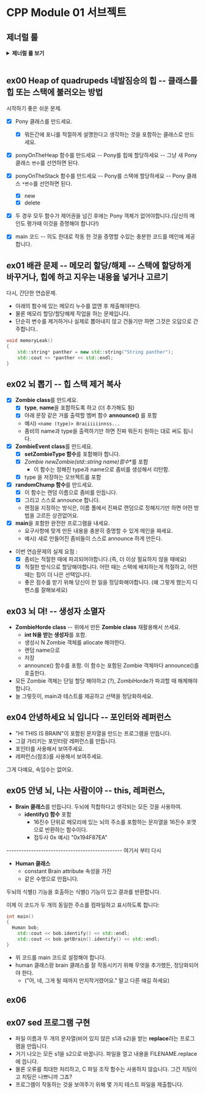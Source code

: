 # CPP Module 01 서브젝트

## 제너럴 룰

<details>
<summary> <b> 제너럴 룰 보기 </b>  </summary><br>
<div markdown="1">
  
- 헤더 안에 구현된 모든 기능(템플릿의 경우는 제외) 및 보호되지 않은 헤더는 exercise 0점을 의미합니다.
- 모든 **출력은 표준 출력으로** 하며, 특별히 지정하지 않는 한 **개행(\n)으로 끝납니다.**
- 부과된 파일 이름 뒤에는 letter, 클래스 이름, 함수 이름, 메서드 이름이 와야합니다.
- 기억하십시오: 이제 더 이상 C가 아닌 C++로 코딩하고 있습니다. 따라서:
  - 다음 기능은 **금지**되어 있으며 사용시 0점 처리를 받습니다. 묻지도 따지지도 마시오: ***alloc, *printf, free*
  - 기본적으로 표준 라이브러리의 모든 것을 사용할 수 있습니다. **그러나** C++ 버전의 함수를 사용하는 것이 현명할 것입니다.
    당신은 C에 익숙합니다. 당신이 아는 것을 유지하는 대신, C++ 버전의 함수를 사용하는 것이 현명할 것입니다. 결국 이건 새로운 언어입니다.
  - 그리고 **네, 안돼요.** 써도 될 때까지는 [STL](https://www.cplusplus.com/reference/stl/)을 사용할 수 없습니다.(즉, 모듈08 전에는 안됨).
  - 이는 include <algorithm>을 필요로 하는 모든 것은--벡터/리스트/맵/등등--다 안된다는 뜻입니다.
- 명시적으로 금지된 기능 또는 기계의 사용은 묻지도 따지지도 않고 0점 처리됩니다.
- 또한, 달리 명시되지 않는 한 C++ 키워드 **using namespace**및 **friend**는 금지되어 있습니다.
  - 그들의 사용은 질문없이 **-42점**으로 처리 될 것입니다.
- 클래스와 관련된 파일은 달리 명시되지 않는 한 항상 **ClassName.hpp** 및 **ClassName.cpp**입니다.
- Turn-in 디렉토리는 **ex00/**, **ex01/**, ... , **exn/**.
- 예제를 철저하게 읽어야합니다. exercise의 설명에서는 명확하지 않았던 요구 사항을 포함하고 있을 수 있습니다.
  만약 뭔가 모호해 보인다면, 당신이 **C++**를 충분히 이해하지 못한 것입니다.
- 앞에서부터 배운 **C++** 도구는 사용할 수 있으므로, external 라이브러리는 사용할 수 없습니다. 그리고 물어보기 전에 말해드려요:
  - 그것은 또한 **C++11과 파생 모델**, **Boost** 또는 C++ 없으면 못사는 놀라운 기술을 갖춘 친구가 알려준 그 어떤 것도 안된다는 뜻입니다.
  - = 범위 기반 for문 C++11이니까 사용 금지..
- 상당한 양의 클래스들을 제출해야 할 수도 있습니다. 이것은 좋아하는 텍스트 편집기를 스크립팅할 수 없다면 지루해 보일 수 있습니다.
- 시작하기 전에 각 exercise를 **완전히** 읽으십시오! 진짜로요, 읽으세요.
- 사용할 컴파일러는 **clang++**입니다.
- 코드는 다음 플래그를 사용하여 컴파일해야합니다: **-Wall -Wextra -Werror**
- 당신의 각 includes는 다른 includes들과 독립적으로 포함될 수 있어야 합니다. Includes는 분명히 그들이 의존하는 다른 모든 include를 포함해야합니다.
- 궁금할까봐: **C++에서는 코딩 스타일이 적용되지 않습니다.** 원하는 스타일 아무거나 사용 가능, 제한 없음. **하지만, 동료 평가자가 읽을 수 없는 코드는 채점 받을 수 없겠죠**
- 이제 중요한 사항 : 서브젝트에 명시적으로 설명하지 않는 한 **프로그램에 의해 채점되지 않습니다**. 따라서, 여러분은 exercise를 선택하는 방법에 있어서 어느 정도의 자유가 주어집니다. 하지만, 각 exercise의 제한조건에 유의하고, **게으르지 마세요**, 연습문제들이 제공해야되는 **많은 것들을 놓치게 될거예요!**
- 제출하는 파일에 일부 관계없는 파일이 있는 것은 문제가 되지 않습니다. 요청한 파일보다 더 많은 파일로 코드를 분리할 수도 있습니다.
  결과가 프로그램에 의해 채점되지 않는 한, 자유롭게 하세요.
- 비록 서브젝트의 exercise가 짧더라도, 알아야 할 것을 확실히 이해하고, 가능한 최선의 방법으로 풀었다는 것을 확실히 하기 위해 시간을 들이는 것은 가치가 있습니다.
- 오딘의 이름으로, 토르의 이름으로! 머리를 쓰세요!!!
  
 </div> 
 </details>
 <BR>
  
## ex00  Heap of quadrupeds 네발짐승의 힙 -- 클래스를 힙 또는 스택에 불러오는 방법

시작하기 좋은 쉬운 문제.

- [x] Pony 클래스를 만드세요.
  - [x] 뭐든간에 포니를 적절하게 설명한다고 생각하는 것을 포함하는 클래스로 만드세요.
- [x] ponyOnTheHeap 함수를 만드세요 -- Pony를 힙에 할당하세요 -- 그냥 새 Pony 클래스 `변수`를 선언하면 된다.
- [x] ponyOnTheStack 함수를 만드세요 -- Pony를 스택에 할당하세요 -- Pony 클래스 `*변수`를 선언하면 된다.
  - [x] new
  - [x] delete
- [x] 두 경우 모두 함수가 제어권을 넘긴 후에는 Pony 객체가 없어야합니다.(당신의 메인도 평가때 이것을 증명해야 합니다!)

- [x] main 코드 -- 의도 한대로 작동 한 것을 증명할 수있는 충분한 코드를 메인에 제공합니다.

## ex01 배관 문제 -- 메모리 할당/해제 -- 스택에 할당하게 바꾸거나, 힙에 하고 지우는 내용을 넣거나 고르기

다시, 간단한 연습문제.

- 아래의 함수에 있는 메모리 누수를 없앤 후 제출해야한다.
- 물론 메모리 할당/할당해제 작업을 하는 문제입니다.
- 단순히 변수를 제거하거나 실제로 뽑아내지 않고 건들기만 하면 그것은 오답으로 간주합니다..

~~~C++
void memoryLeak()
{
    std::string* panther = new std::string("String panther");
    std::cout << *panther << std::endl;
}
~~~

## ex02 뇌 뽑기 -- 힙 스택 제거 복사

- [x] **Zombie class**를 만드세요.
  - [x] **type**, **name**을 포함하도록 하고 (더 추가해도 됨)
  - [x] 아래 문장 같은 거를 출력할 멤버 함수 **announce()** 를 포함
  - 예시) `<name (type)> Braiiiiiinnss...`
  - 좀비의 name과 type을 출력하기만 하면 진짜 뭐든지 원하는 대로 써도 됩니다.
- [x] **ZombieEvent class**를 만드세요.
  - [x] **setZombieType 함수**를 포함해야 합니다.
  - [x] **Zombie* newZombie(std::string name)함수**를 포함
    - 이 함수는 정해진 type과 name으로 좀비를 생성해서 리턴함.
  - [x] type 을 저장하는 오브젝트를 포함
- [x] **randomChump 함수**를 만드세요.
  - [x] 이 함수는 랜덤 이름으로 좀비를 만듭니다.
  - [x] 그리고 스스로 announce 합니다.
  - 랜점을 지정하는 방식은, 이름 풀에서 진짜로 랜덤으로 정해지기만 하면 어떤 방법을 고르든 상관없어요.
- [x] **main**을 포함한 완전한 프로그램을 내세요.
  - 요구사항에 맞게 만든 내용을 충분히 증명할 수 있게 메인을 짜세요.
  - 예시) 새로 만들어진 좀비들이 스스로 announce 하게 만든다.
- 이번 연습문제의 실제 요점 :
  - [x] 좀비는 적절한 때에 파괴되어야합니다.(즉, 더 이상 필요하지 않을 때에요)
  - [x] 적절한 방식으로 할당해야합니다. 어떤 때는 스택에 배치하는게 적절하고, 어떤 때는 힙이 더 나은 선택입니다.
  - 좋은 점수를 받기 위해 당신이 한 일을 정당화해야합니다. (왜 그렇게 했는지 디펜스를 잘해보세요)

## ex03 뇌 뎌! -- 생성자 소멸자

- **ZombieHorde class** -- 위에서 만든 **Zombie class** 재활용해서 쓰세요.
  - **int N을 받는 생성자**를 포함.
  - 생성시 N Zombie 객체를 allocate 해야한다. 
  - 랜덤 name으로
  - 저장
  - announce() 함수를 포함. 이 함수는 포함된 Zombie 객체마다 announce()를 호출한다.
- 모든 Zombie 객체는 단일 할당 해야하고 (?), ZombiHorde가 파괴할 때 해제해야합니다.
- 늘 그렇듯이, main과 테스트를 제공하고 선택을 정당화하세요.

## ex04 안녕하세요 뇌 입니다 -- 포인터와 레퍼런스

- "HI THIS IS BRAIN"이 포함된 문자열을 만드는 프로그램을 만듭니다.
- 그걸 가리키는 포인터랑 레퍼런스를 만듭니다.
- 포인터를 사용해서 보여주세요.
- 레퍼런스(참조)를 사용해서 보여주세요.

그게 다예요, 속임수는 없어요.

## ex05 안녕 뇌, 나는 사람이야 -- this, 레퍼런스,

- **Brain 클래스**를 만듭니다. 두뇌에 적합하다고 생각되는 모든 것을 사용하여.
  - **identify() 함수** 포함
    - 16진수 단위로 메모리에 있는 뇌의 주소를 포함하는 문자열을 16진수 포맷으로 반환하는 함수이다.
    - 접두사 0x 예시) "0x194F87EA"

----------------------------------------------- 여기서 부터 다시 
- **Human 클래스**
  - constant Brain attribute 속성을 가진
  - 같은 수명으로 만듭니다.
  
두뇌의 식별() 기능을 호출하는 식별() 기능이 있고
결과를 반환합니다.

이제 이 코드가 두 개의 동일한 주소를 컴파일하고 표시하도록 합니다:

~~~C++
int main()
{
  Human bob;
    std::cout << bob.identify() << std::endl;
    std::cout << bob.getBrain().identify() << std::endl;
}
~~~

- 위 코드를 main 코드로 설정해야 합니다.
- human 클래스랑 brain 클래스를 잘 작동시키기 위해 무엇을 추가했든, 정당화되어야 한다.
  - ("어, 네, 그게 될 때까지 만지작거렸어요." 말고 다른 얘길 하세요)

## ex06 

## ex07 sed 프로그램 구현
- 파일 이름과 두 개의 문자열(비어 있지 않은 s1과 s2)을 받는 **replace**라는 프로그램을 만듭니다.
- 거기 나오는 모든 s1을 s2으로 바꿉니다. 파일을 열고 내용을 FILENAME.replace에 씁니다. 
- 물론 오류를 최대한 처리하고, C 파일 조작 함수는 사용하지 않습니다. 그건 치팅이고 치팅은 나쁘니까 그죠?
- 프로그램이 작동하는 것을 보여주기 위해 몇 가지 테스트 파일을 제출합니다.
